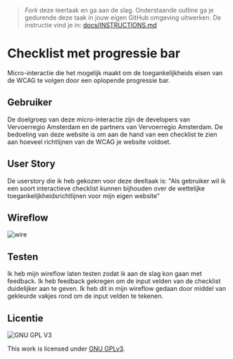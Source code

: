 > _Fork_ deze leertaak en ga aan de slag. 
Onderstaande outline ga je gedurende deze taak in jouw eigen GitHub omgeving uitwerken. 
De instructie vind je in: [docs/INSTRUCTIONS.md](docs/INSTRUCTIONS.md)

# Checklist met progressie bar
Micro-interactie die het mogelijk maakt om de toegankelijkheids eisen van de WCAG te volgen door een oplopende progressie bar.

## Gebruiker
De doelgroep van deze micro-interactie zijn de developers van Vervoerregio Amsterdam en de partners van Vervoerregio Amsterdam. De bedoeling van deze website is om aan de hand van een checklist te zien aan hoeveel richtlijnen van de WCAG je website voldoet.

## User Story
De userstory die ik heb gekozen voor deze deeltaak is: "Als gebruiker wil ik een soort interactieve checklist kunnen bijhouden over de wettelijke toegankelijkheidsrichtlijnen voor mijn eigen website"

## Wireflow
![wire](https://user-images.githubusercontent.com/112857487/213443664-9b5e7743-43e7-457d-810c-ea5ce5548efe.jpg)

## Testen
Ik heb mijn wireflow laten testen zodat ik aan de slag kon gaan met feedback. Ik heb feedback gekregen om de input velden van de checklist duidelijker aan te geven. Ik heb dit in mijn wireflow gedaan door middel van gekleurde vakjes rond om de input velden te tekenen.



## Licentie

![GNU GPL V3](https://www.gnu.org/graphics/gplv3-127x51.png)

This work is licensed under [GNU GPLv3](./LICENSE).
